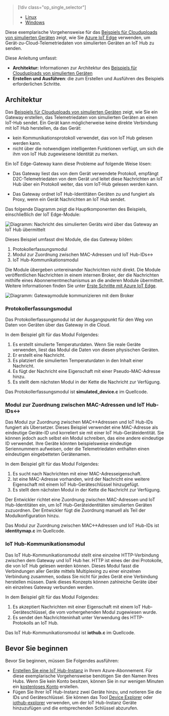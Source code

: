 > [!div class="op_single_selector"]
> * [Linux](../articles/iot-hub/iot-hub-linux-iot-edge-simulated-device.md)
> * [Windows](../articles/iot-hub/iot-hub-windows-iot-edge-simulated-device.md)

Diese exemplarische Vorgehensweise für das [Beispiels für Clouduploads von simulierten Geräten] zeigt, wie Sie [Azure IoT Edge][lnk-sdk] verwenden, um Gerät-zu-Cloud-Telemetriedaten von simulierten Geräten an IoT Hub zu senden.

Diese Anleitung umfasst:

* **Architektur:** Informationen zur Architektur des [Beispiels für Clouduploads von simulierten Geräten]
* **Erstellen und Ausführen**: die zum Erstellen und Ausführen des Beispiels erforderlichen Schritte.

## <a name="architecture"></a>Architektur

Das [Beispiels für Clouduploads von simulierten Geräten] zeigt, wie Sie ein Gateway erstellen, das Telemetriedaten von simulierten Geräten an einen IoT-Hub sendet. Ein Gerät kann möglicherweise keine direkte Verbindung mit IoT Hub herstellen, da das Gerät:

* kein Kommunikationsprotokoll verwendet, das von IoT Hub gelesen werden kann.
* nicht über die notwendigen intelligenten Funktionen verfügt, um sich die ihm von IoT Hub zugewiesene Identität zu merken.

Ein IoT Edge-Gateway kann diese Probleme auf folgende Weise lösen:

* Das Gateway liest das von dem Gerät verwendete Protokoll, empfängt D2C-Telemetriedaten von dem Gerät und leitet diese Nachrichten an IoT Hub über ein Protokoll weiter, das vom IoT-Hub gelesen werden kann.

* Das Gateway ordnet IoT Hub-Identitäten Geräten zu und fungiert als Proxy, wenn ein Gerät Nachrichten an IoT Hub sendet.

Das folgende Diagramm zeigt die Hauptkomponenten des Beispiels, einschließlich der IoT Edge-Module:

![Diagramm: Nachricht des simulierten Geräts wird über das Gateway an IoT Hub übermittelt][1]

Dieses Beispiel umfasst drei Module, die das Gateway bilden:
1. Protokollerfassungsmodul
1. Modul zur Zuordnung zwischen MAC-Adressen und IoT Hub-IDs&lt;-&gt;
1. IoT Hub-Kommunikationsmodul

Die Module übergeben untereinander Nachrichten nicht direkt. Die Module veröffentlichen Nachrichten in einem internen Broker, der die Nachrichten mithilfe eines Abonnementmechanismus an die anderen Module übermittelt. Weitere Informationen finden Sie unter [Erste Schritte mit Azure IoT Edge][lnk-gw-getstarted].

![Diagramm: Gatewaymodule kommunizieren mit dem Broker][2]

### <a name="protocol-ingestion-module"></a>Protokollerfassungsmodul

Das Protokollerfassungsmodul ist der Ausgangspunkt für den Weg von Daten von Geräten über das Gateway in die Cloud. 

In dem Beispiel gilt für das Modul Folgendes:

1. Es erstellt simulierte Temperaturdaten. Wenn Sie reale Geräte verwenden, liest das Modul die Daten von diesen physischen Geräten.
1. Er erstellt eine Nachricht.
1. Es platziert die simulierten Temperaturdaten in den Inhalt einer Nachricht.
1. Es fügt der Nachricht eine Eigenschaft mit einer Pseudo-MAC-Adresse hinzu.
1. Es stellt dem nächsten Modul in der Kette die Nachricht zur Verfügung.

Das Protokollerfassungsmodul ist **simulated_device.c** im Quellcode.

### <a name="mac-lt-gt-iot-hub-id-module"></a>Modul zur Zuordnung zwischen MAC-Adressen und IoT Hub-IDs&lt;-&gt;

Das Modul zur Zuordnung zwischen MAC&lt;-&gt;Adressen und IoT Hub-IDs fungiert als Übersetzer. Dieses Beispiel verwendet eine MAC-Adresse als eindeutige Geräte-ID und korreliert sie mit einer IoT Hub-Geräteidentität. Sie können jedoch auch selbst ein Modul schreiben, das eine andere eindeutige ID verwendet. Ihre Geräte könnten beispielsweise eindeutige Seriennummern aufweisen, oder die Telemetriedaten enthalten einen eindeutigen eingebetteten Gerätenamen.

In dem Beispiel gilt für das Modul Folgendes:

1. Es sucht nach Nachrichten mit einer MAC-Adresseigenschaft.
1. Ist eine MAC-Adresse vorhanden, wird der Nachricht eine weitere Eigenschaft mit einem IoT Hub-Geräteschlüssel hinzugefügt. 
1. Es stellt dem nächsten Modul in der Kette die Nachricht zur Verfügung.

Der Entwickler richtet eine Zuordnung zwischen MAC-Adressen und IoT Hub-Identitäten ein, um IoT Hub-Geräteidentitäten simulierten Geräten zuzuordnen. Der Entwickler fügt die Zuordnung manuell als Teil der Modulkonfiguration hinzu.

Das Modul zur Zuordnung zwischen MAC&lt;-&gt;Adressen und IoT Hub-IDs ist **identitymap.c** im Quellcode. 

### <a name="iot-hub-communication-module"></a>IoT Hub-Kommunikationsmodul

Das IoT Hub-Kommunikationsmodul stellt eine einzelne HTTP-Verbindung zwischen dem Gateway und IoT Hub her. HTTP ist eines der drei Protokolle, die von IoT Hub gelesen werden können. Dieses Modul fasst die Verbindungen aller Geräte mittels Multiplexing zu einer einzelnen Verbindung zusammen, sodass Sie nicht für jedes Gerät eine Verbindung herstellen müssen. Dank dieses Konzepts können zahlreiche Geräte über ein einzelnes Gateway verbunden werden. 

In dem Beispiel gilt für das Modul Folgendes:

1. Es akzeptiert Nachrichten mit einer Eigenschaft mit einem IoT Hub-Geräteschlüssel, die vom vorhergehenden Modul zugewiesen wurde. 
1. Es sendet den Nachrichteninhalt unter Verwendung des HTTP-Protokolls an IoT Hub. 

Das IoT Hub-Kommunikationsmodul ist **iothub.c** im Quellcode.

## <a name="before-you-get-started"></a>Bevor Sie beginnen

Bevor Sie beginnen, müssen Sie Folgendes ausführen:

* [Erstellen Sie eine IoT Hub-Instanz][lnk-create-hub] in Ihrem Azure-Abonnement. Für diese exemplarische Vorgehensweise benötigen Sie den Namen Ihres Hubs. Wenn Sie kein Konto besitzen, können Sie in nur wenigen Minuten ein [kostenloses Konto][lnk-free-trial] erstellen.
* Fügen Sie Ihrer IoT Hub-Instanz zwei Geräte hinzu, und notieren Sie die IDs und Geräteschlüssel. Sie können das Tool [Device Explorer][lnk-device-explorer] oder [iothub-explorer][lnk-iothub-explorer] verwenden, um der IoT Hub-Instanz Geräte hinzuzufügen und die entsprechenden Schlüssel abzurufen.


<!-- Images -->
[1]: media/iot-hub-iot-edge-simulated-selector/image1.png
[2]: media/iot-hub-iot-edge-simulated-selector/image2.png

<!-- Links -->
[Beispiels für Clouduploads von simulierten Geräten]: https://github.com/Azure/iot-edge/blob/master/samples/simulated_device_cloud_upload/README.md
[lnk-sdk]: https://github.com/Azure/iot-edge
[lnk-gw-getstarted]: ../articles/iot-hub/iot-hub-linux-iot-edge-get-started.md
[lnk-free-trial]: https://azure.microsoft.com/pricing/free-trial/
[lnk-device-explorer]: https://github.com/Azure/azure-iot-sdk-csharp/tree/master/tools/DeviceExplorer
[lnk-iothub-explorer]: https://github.com/Azure/iothub-explorer/blob/master/readme.md
[lnk-create-hub]: ../articles/iot-hub/iot-hub-create-through-portal.md